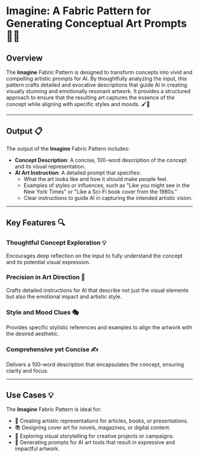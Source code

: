 # Imagine: A Fabric Pattern for Generating Conceptual Art Prompts 🎨✨

## Overview

The **Imagine** Fabric Pattern is designed to transform concepts into vivid and compelling artistic prompts for AI. By thoughtfully analyzing the input, this pattern crafts detailed and evocative descriptions that guide AI in creating visually stunning and emotionally resonant artwork. It provides a structured approach to ensure that the resulting art captures the essence of the concept while aligning with specific styles and moods. 🖌️🌟

---

## Output 📋

The output of the **Imagine** Fabric Pattern includes:

- **Concept Description**: A concise, 100-word description of the concept and its visual representation.
- **AI Art Instruction**: A detailed prompt that specifies:
  - What the art looks like and how it should make people feel.
  - Examples of styles or influences, such as "Like you might see in the New York Times" or "Like a Sci-Fi book cover from the 1980s."
  - Clear instructions to guide AI in capturing the intended artistic vision.

---

## Key Features 🔍

### Thoughtful Concept Exploration 💡
Encourages deep reflection on the input to fully understand the concept and its potential visual expression.

### Precision in Art Direction 🎨
Crafts detailed instructions for AI that describe not just the visual elements but also the emotional impact and artistic style.

### Style and Mood Clues 🎭
Provides specific stylistic references and examples to align the artwork with the desired aesthetic.

### Comprehensive yet Concise ✍️
Delivers a 100-word description that encapsulates the concept, ensuring clarity and focus.

---

## Use Cases 💡

The **Imagine** Fabric Pattern is ideal for:

- 🎤 Creating artistic representations for articles, books, or presentations.
- 📚 Designing cover art for novels, magazines, or digital content.
- 🧠 Exploring visual storytelling for creative projects or campaigns.
- 🤖 Generating prompts for AI art tools that result in expressive and impactful artwork.
